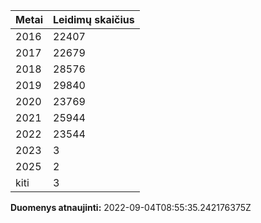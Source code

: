 | Metai | Leidimų skaičius |
|-------| ---------------- |
| 2016 | 22407 |
| 2017 | 22679 |
| 2018 | 28576 |
| 2019 | 29840 |
| 2020 | 23769 |
| 2021 | 25944 |
| 2022 | 23544 |
| 2023 | 3 |
| 2025 | 2 |
| kiti | 3 |

**Duomenys atnaujinti:** 2022-09-04T08:55:35.242176375Z